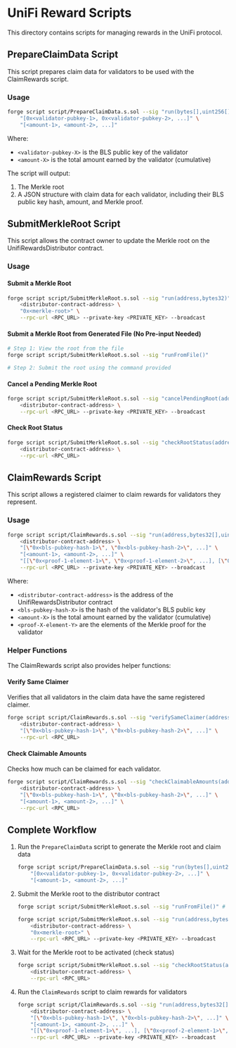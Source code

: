 # UniFi Reward Scripts

This directory contains scripts for managing rewards in the UniFi protocol.

## PrepareClaimData Script

This script prepares claim data for validators to be used with the ClaimRewards script.

### Usage

```bash
forge script script/PrepareClaimData.s.sol --sig "run(bytes[],uint256[])" \
    "[0x<validator-pubkey-1>, 0x<validator-pubkey-2>, ...]" \
    "[<amount-1>, <amount-2>, ...]"
```

Where:
- `<validator-pubkey-X>` is the BLS public key of the validator
- `<amount-X>` is the total amount earned by the validator (cumulative)

The script will output:
1. The Merkle root
2. A JSON structure with claim data for each validator, including their BLS public key hash, amount, and Merkle proof.

## SubmitMerkleRoot Script

This script allows the contract owner to update the Merkle root on the UnifiRewardsDistributor contract.

### Usage

#### Submit a Merkle Root

```bash
forge script script/SubmitMerkleRoot.s.sol --sig "run(address,bytes32)" \
    <distributor-contract-address> \
    "0x<merkle-root>" \
    --rpc-url <RPC_URL> --private-key <PRIVATE_KEY> --broadcast
```

#### Submit a Merkle Root from Generated File (No Pre-input Needed)

```bash
# Step 1: View the root from the file
forge script script/SubmitMerkleRoot.s.sol --sig "runFromFile()"

# Step 2: Submit the root using the command provided
```

#### Cancel a Pending Merkle Root

```bash
forge script script/SubmitMerkleRoot.s.sol --sig "cancelPendingRoot(address)" \
    <distributor-contract-address> \
    --rpc-url <RPC_URL> --private-key <PRIVATE_KEY> --broadcast
```

#### Check Root Status

```bash
forge script script/SubmitMerkleRoot.s.sol --sig "checkRootStatus(address)" \
    <distributor-contract-address> \
    --rpc-url <RPC_URL>
```

## ClaimRewards Script

This script allows a registered claimer to claim rewards for validators they represent.

### Usage

```bash
forge script script/ClaimRewards.s.sol --sig "run(address,bytes32[],uint256[],bytes32[][])" \
    <distributor-contract-address> \
    "[\"0x<bls-pubkey-hash-1>\", \"0x<bls-pubkey-hash-2>\", ...]" \
    "[<amount-1>, <amount-2>, ...]" \
    "[[\"0x<proof-1-element-1>\", \"0x<proof-1-element-2>\", ...], [\"0x<proof-2-element-1>\", ...], ...]" \
    --rpc-url <RPC_URL> --private-key <PRIVATE_KEY> --broadcast
```

Where:
- `<distributor-contract-address>` is the address of the UnifiRewardsDistributor contract
- `<bls-pubkey-hash-X>` is the hash of the validator's BLS public key
- `<amount-X>` is the total amount earned by the validator (cumulative)
- `<proof-X-element-Y>` are the elements of the Merkle proof for the validator

### Helper Functions

The ClaimRewards script also provides helper functions:

#### Verify Same Claimer

Verifies that all validators in the claim data have the same registered claimer.

```bash
forge script script/ClaimRewards.s.sol --sig "verifySameClaimer(address,bytes32[])" \
    <distributor-contract-address> \
    "[\"0x<bls-pubkey-hash-1>\", \"0x<bls-pubkey-hash-2>\", ...]" \
    --rpc-url <RPC_URL>
```

#### Check Claimable Amounts

Checks how much can be claimed for each validator.

```bash
forge script script/ClaimRewards.s.sol --sig "checkClaimableAmounts(address,bytes32[],uint256[])" \
    <distributor-contract-address> \
    "[\"0x<bls-pubkey-hash-1>\", \"0x<bls-pubkey-hash-2>\", ...]" \
    "[<amount-1>, <amount-2>, ...]" \
    --rpc-url <RPC_URL>
```

## Complete Workflow

1. Run the `PrepareClaimData` script to generate the Merkle root and claim data
   ```bash
   forge script script/PrepareClaimData.s.sol --sig "run(bytes[],uint256[])" \
       "[0x<validator-pubkey-1>, 0x<validator-pubkey-2>, ...]" \
       "[<amount-1>, <amount-2>, ...]"
   ```

2. Submit the Merkle root to the distributor contract
   ```bash
   forge script script/SubmitMerkleRoot.s.sol --sig "runFromFile()" # To view the root
   
   forge script script/SubmitMerkleRoot.s.sol --sig "run(address,bytes32)" \
       <distributor-contract-address> \
       "0x<merkle-root>" \
       --rpc-url <RPC_URL> --private-key <PRIVATE_KEY> --broadcast
   ```

3. Wait for the Merkle root to be activated (check status)
   ```bash
   forge script script/SubmitMerkleRoot.s.sol --sig "checkRootStatus(address)" \
       <distributor-contract-address> \
       --rpc-url <RPC_URL>
   ```

4. Run the `ClaimRewards` script to claim rewards for validators
   ```bash
   forge script script/ClaimRewards.s.sol --sig "run(address,bytes32[],uint256[],bytes32[][])" \
       <distributor-contract-address> \
       "[\"0x<bls-pubkey-hash-1>\", \"0x<bls-pubkey-hash-2>\", ...]" \
       "[<amount-1>, <amount-2>, ...]" \
       "[[\"0x<proof-1-element-1>\", ...], [\"0x<proof-2-element-1>\", ...], ...]" \
       --rpc-url <RPC_URL> --private-key <PRIVATE_KEY> --broadcast
   ``` 